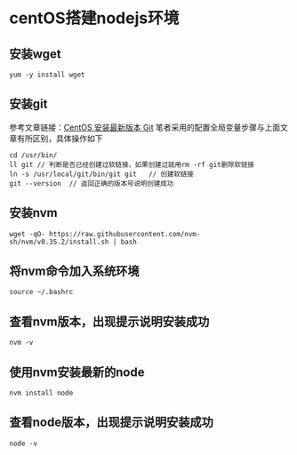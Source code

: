 # centOS搭建nodejs环境

## 安装wget

```
yum -y install wget
```

## 安装git

参考文章链接：[CentOS 安装最新版本 Git](https://www.cnblogs.com/jhxxb/p/10571227.html)
笔者采用的配置全局变量步骤与上面文章有所区别，具体操作如下

```
cd /usr/bin/
ll git // 判断是否已经创建过软链接，如果创建过就用rm -rf git删除软链接
ln -s /usr/local/git/bin/git git   // 创建软链接
git --version  // 返回正确的版本号说明创建成功
```

## 安装nvm

```
wget -qO- https://raw.githubusercontent.com/nvm-sh/nvm/v0.35.2/install.sh | bash
```

## 将nvm命令加入系统环境

```
source ~/.bashrc
```

## 查看nvm版本，出现提示说明安装成功

```
nvm -v
```

## 使用nvm安装最新的node

```
nvm install node
```

## 查看node版本，出现提示说明安装成功

```
node -v
```
